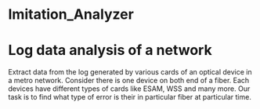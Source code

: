 # Imitation_Analyzer
# Log data analysis of a network 

Extract data from the log generated by various cards of an optical device in a metro network. Consider there is one device on both end of a fiber. Each devices have different types of cards like ESAM, WSS and many more. Our task is to find what type of error is their in particular fiber at particular time.

